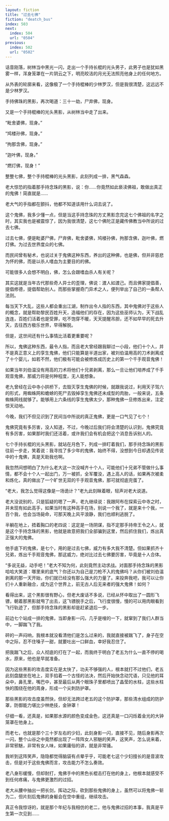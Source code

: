 ```yaml
---
layout: fiction
title: "过去七佛"
fiction: "deatch_bus"
index: 503
next:
  index: 504
  url: "0504"
previous:
  index: 502
  url: "0502"
---
```

话音刚落，树林当中黑光一闪，走出一个手持长棍的光头男子，此男子也是犹如黑雾一样，浑身笼罩在一片阴云之下，明亮皎洁的月光无法照亮他身上的任何地方。

从外表的轮廓来看，这像极了一个手持棍棒的少林罗汉，但是我很清楚，这远远不是少林罗汉。

手持佛珠的黑影，再次喝道：三十一劫，尸弃佛，现身。

又是一个手持棍棒的光头黑影，从树林当中走了出来。

“毗舍婆佛，现身。”

“鸠楼孙佛，现身。”

“拘那含佛，现身。”

“迦叶佛，现身。”

“燃灯佛，现身！”

整整七佛，整个手持棍棒的光头黑影，此刻列成一排，黑气森森。

老大惊恐的指着那手持念珠的黑影，说：你……你竟然如此亵渎佛祖，敢做出真正的鬼佛！简直就是……

老大气的手指都在颤抖，他都不知道该用什么词去说了。

这个鬼佛，我多少懂一点，但是当这手持念珠的方丈黑影念完这七个佛祖的名字之时，其实我也是被震惊了，因为我很清楚，这七个佛陀正是藏传佛教当中所说的过去七佛。

过去七佛，便是毗婆尸佛，尸弃佛，毗舍婆佛，鸠楼孙佛，拘那含佛，迦叶佛，燃灯佛。为过去世界度众的七佛。

而民间曾有秘术，也说过关于鬼佛这种东西，养出的这种佛，也是佛，但并非慈悲为怀的佛，而是以杀人嗜血为主要目的的佛。

可能很多人会想不明白，佛，怎么会跟嗜血杀人有关呢？

其实这就是当年古代那些奇人异士的歪理，佛说：渡人如渡己。而且佛家提倡善，提倡修德，提倡帮助别人。而那些掌握奇门异术之人，便列举出了自己的一条帮人法则。

每当天下大乱，这些人都会重出江湖，制作出令人指的东西，其中鬼佛对于这些人的概念，就是帮助黎民百姓升天，造福他们的存在，因为这些巫师认为，天下战乱连连，百姓们活着也是受罪，吃不饱穿不暖，天天提醒吊胆，还不如早早的死去升天，去往西方极乐世界，早得解脱。

但是，这世间还有什么事情比活着更重要呢？

所以，鬼佛这种东西，最令人指，而且老大曾经跟我聊过一小段，他们十个人，并不是真正意义上的孪生鬼佛，他们只能算是半道出家，被刘伯温用高的刀术剥离成了十个婴儿，如若不然，他们极有可能会被修炼成历史上的第一个千手观音鬼佛！

如果当年刘伯温没有用高的刀术将他们十兄弟剥离，那么一旦让他们培养成了千手观音鬼佛，那威力将是何种程度，无人能想象。

老九曾经在云中寺小拱桥下，去毁灭孪生鬼佛的时候，就跟我说过，利用天子驾六的形式，用蜘蛛网和蟾蜍的死尸去毁掉孪生鬼佛还未成型的肉胎，一般来说，五条蜘蛛网线就够了。能够用上六条线的孪生鬼佛太少，那种鬼佛一旦修炼出来，注定惊天动地。

今晚，我们不但见识到了民间当中所说的真正鬼佛，更是一口气见了七个！

鬼佛究竟有多厉害，没人知道，不过，今晚过后我们将会清楚的认识到，鬼佛究竟有多厉害，如果那时我们还活着，或许我们会有机会把这个消息告诉别人的。

七个手持长棍的光头黑影，就站在月色下，列成一排盯着我们，那手持念珠的黑影往前一步走，笑着说：我寻找了多少年的鬼佛，始终不得，没想到今日却遇见传说中的十鬼佛，真是天助我也啊。

我忽然间想明白了为什么老大这一次没喊齐十个人，可能他们十兄弟不管做什么事情，都不会十个人一起出门，万一被抓，全军覆没，遇上高人的话，如果再次被柔和炼化，真的做出了一个旷世无双的千手观音鬼佛，那可就彻底完蛋了。

“老大，我怎么觉得这像是一场诡计？”老九此刻眯着眼，轻声对老大说道。

老大没说别的，只是狐疑的嗯了一声，老九继续说：我跟阿布在探索云中寺之时，并未现有如此高手，如果当时有这种高手在场，别说一个我了，就是来十个我，一百个我，也会当场毙命，可那天晚上风平浪静，我们也顺利逃脱了。

半躺在地上，捂着胸口的老四说：这定是一场阴谋，指不定那手持帝王令之人，就是这个手持念珠的黑影，他就是故意把我们全部骗到这里，然后抓住我们，炼出真正强大的鬼佛。

他手底下的鬼佛，是七个，用的是过去七佛，威力有多大我不清楚。但如果抓齐十兄弟，炼出千手观音鬼佛，那这威力，绝对比过去七佛要厉害，毕竟是十人合体。

“多说无益，动手吧！”老大不知为何，此刻竟然主动求战。对面那手持念珠的黑影哈哈大笑道：哪里来的底气？你还以为自己是刀枪不入的鬼佛吗？从你们被刘伯温剥离的那一天开始，你们就已经没有那么强大的力量了。来投奔我吧，我可以让你们十人重新融合，成为这个世界上，前无古人后无来者的强大鬼佛！如何？

看得出来，这个黑影很有野心，但老大废话不多说，已经从怀中取出了一圆形飞镖，朝着那黑影就甩了出去，这飞镖脱手之后，飞行度很慢，慢的可以用肉眼看到飞行轨迹了，但那手持念珠的黑影却是赶紧退后一步。

前边七个站成一排的鬼佛，当即身影一闪，几乎是嗖的一下，就窜到了我们人群当中，一脚踹飞了我。

砰的一声闷响，我根本就没看清他们是怎么过来的，我就直接被踹飞了，身子在空中之际，忍不住嗓子一甜，就要吐出一口鲜血，幸好我忍住了。

把我踹飞之后，众人彻底的打在了一起，而我终于明白了老五为什么一直不停的喝水，原来，他也是早就准备。

因为这些黑影的攻击度实在是太快了，功夫不够强的人，根本就打不过他们，老五此刻盘腿坐在地上，双手掐着一个古怪的法决，然后开始快念动咒语，只见他的耳朵中，鼻孔里，嘴巴中，甚至最后从两个眼珠子里都喷出了晶莹的水柱，这些水柱快的围绕在他的周身，形成一个尖刺防护罩。

那些黑影的攻击度虽然快，但却无法跨过老五的这个防护罩，那些清水组成的防护罩，防御能力堪比少林绝技，金钟罩！

仔细一看，还真是，如果那水源的颜色变成金色，这还真是一口闪烁着金光的大钟笼罩在他身上。

而老七，也就是那个三十岁左右的少妇，此刻身影一闪，直接不见，随后身影再次一闪，整个山谷之中竟然都出现了一阵阵女人邪魅的笑声，这笑声，怎么说来着，非常邪魅，非常有女人味，如果庸俗的讲，就是非常骚。

我听到这阵笑声，隐隐都觉得脑袋有点晕乎乎，可能老七这个少妇擅长的是音波攻击，但是对于这些鬼佛而言，攻击能力不怎么奏效。

老八身形缓慢，但却耐打，鬼佛手中的黑色长棍击打在他的身上，他根本就感受不到任何疼痛，与鬼佛更激烈的过招。

老大从腰中抽出一把长剑，挥动之际，砍到那些鬼佛的身上，虽然可以将鬼佛一斩为二，但片刻后鬼佛的身躯会在空中重组，继续攻击。

真正令我惊讶的，就是那个年纪与我相仿的老二，他与鬼佛过招的本事，我真是平生第一次见到……